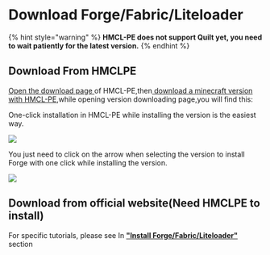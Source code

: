 # Download Forge/Fabric/Liteloader

{% hint style="warning" %}
**HMCL-PE does not support Quilt yet, you need to wait patiently for the latest version.**
{% endhint %}

## Download From HMCLPE

[Open the download page ](./#open-the-download-page-of-hmcl-pe)of HMCL-PE,then[ download a minecraft version with HMCL-PE](download-minecraft-with-hmcl-pe.md),while opening version downloading page,you will find this:

One-click installation in HMCL-PE while installing the version is the easiest way.

![](../../.gitbook/assets/Screenshot\_2022-08-14-23-00-10-07\_d17cc25ab2657fb.jpg)

You just need to click on the arrow when selecting the version to install Forge with one click while installing the version.

![](../../.gitbook/assets/Screenshot\_2022-08-14-23-00-12-82\_d17cc25ab2657fb.jpg)

## Download from official website(Need HMCLPE to install)

For specific tutorials, please see In [**"Install Forge/Fabric/Liteloader"**](../installing/install-forge-fabric-liteloader.md) section
